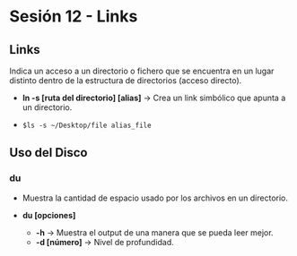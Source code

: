 # Sesión 12 - Links

## Links

Indica un acceso a un directorio o fichero que se encuentra en un lugar distinto dentro de la estructura de directorios (acceso directo).

* **ln -s [ruta del directorio] [alias]** &rarr; Crea un link simbólico que apunta a un directorio.

* `$ls -s ~/Desktop/file alias_file`

## Uso del Disco

### du

* Muestra la cantidad de espacio usado por los archivos en un directorio.

* **du [opciones]**
	* **-h** &rarr; Muestra el output de una manera que se pueda leer mejor.
	* **-d [número]** &rarr; Nivel de profundidad.